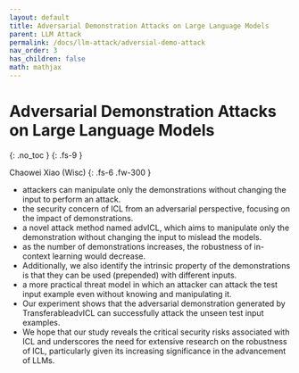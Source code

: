 ```yaml
---
layout: default
title: Adversarial Demonstration Attacks on Large Language Models
parent: LLM Attack
permalink: /docs/llm-attack/adversial-demo-attack
nav_order: 3
has_children: false
math: mathjax
---
```


# Adversarial Demonstration Attacks on Large Language Models
{: .no_toc }
{: .fs-9 }
<!-- {: .no_toc } -->

Chaowei Xiao (Wisc)
{: .fs-6 .fw-300 }

- attackers can manipulate only the demonstrations without changing the input to perform an attack.
- the security concern of ICL from an adversarial perspective, focusing on the impact of demonstrations.
- a novel attack method named advICL, which aims to manipulate only the demonstration without changing the input to mislead the models.
- as the number of demonstrations increases, the robustness of in-context learning would decrease.
- Additionally, we also identify the intrinsic property of the demonstrations is that they can be used (prepended) with different inputs.
- a more practical threat model in which an attacker can attack the test input example even without knowing and manipulating it.
- Our experiment shows that the adversarial demonstration generated by TransferableadvICL can successfully attack the unseen test input examples.
- We hope that our study reveals the critical security risks associated with ICL and underscores the need for extensive research on the robustness of ICL, particularly given its increasing significance in the advancement of LLMs.